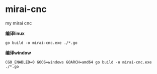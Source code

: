 # mirai-cnc
my mirai cnc



**编译linux**

```
go build -o mirai-cnc.exe ./*.go
```



**编译window**

```shell
CGO_ENABLED=0 GOOS=windows GOARCH=amd64 go build -o mirai-cnc.exe ./*.go
```

